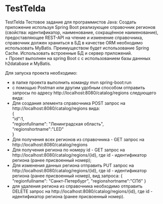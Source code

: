 # TestTelda
 TestTelda
Тестовое задание для программистов Java: Создать приложение используя Spring Boot реализующее справочник регионов
(свойства: идентификатор, наименование, сокращённое наименование), предоставляющее REST-API на чтение и изменение
справочника, справочник должен храниться в БД в качестве ORM необходимо использовать MyBatis. Преимуществом будет
использование Spring Cache. Использовать встроенные БД и сервер приложений.<br>  +
Проект выполнен на spring Boot c с использованием базы даннных h2database и MyBatis.

Для запуска проекта необходимо:
- в папке проекта выполнить команду mvn spring-boot:run
- с помощью Postman или другим удобным способом отправить запросы по адресу http://localhost:8080/catalog/regions
следующего вида:
- Для создания элемента справочника POST запрос на http://localhost:8080/catalog/regions вида:<br>
 {<br>
"id":1,<br>
"regionfullname": "Ленинградская область",<br>
"regionshortname":"LED"<br>
}<br>
- Для получения всех регионов из справочника - GET запрос на http://localhost:8080/catalog/regions
- Для получения региона по номеру id - GET запрос на http://localhost:8080/catalog/regions/{id}, где id - идентификатор региона (ранее присвоенный номер);
- Для изменения данных региона отправить PUT запрос на  http://localhost:8080/catalog/regions/{id}, где id - идентификатор региона (ранее присвоенный номер), вид запроса:
{
"regionfullname": "Санкт-Петербург",
"regionshortname":"СПб"
}
- для удаления региона из справочника необходимо отправить DELETE запрос на http://localhost:8080/catalog/regions/{id}, где id - идентификатор региона (ранее присвоенный номер).
